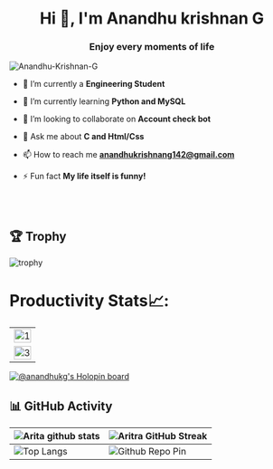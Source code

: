 
<h1 align="center">Hi 👋, I'm Anandhu krishnan G</h1>

<h3 align="center">Enjoy every moments of life</h3>

<p align="left"> <img src="https://komarev.com/ghpvc/?username=Anandhu-Krishnan-G&label=Profile%20views&color=0e75b6&style=flat" alt="Anandhu-Krishnan-G" /> </p>

- 🔭 I’m currently a **Engineering Student**

- 🌱 I’m currently learning **Python and MySQL**

- 👯 I’m looking to collaborate on **Account check bot**

- 💬 Ask me about **C and Html/Css**

- 📫 How to reach me **anandhukrishnang142@gmail.com**

- ⚡ Fun fact **My life itself is funny!**

<br>
<br>

## 🏆 Trophy
![trophy](https://github-profile-trophy.vercel.app/?username=Anandhu-Krishnan-G)
# Productivity Stats📈:
<table>
  <tr>
    <td><img src="https://github-profile-summary-cards.vercel.app/api/cards/profile-details?username=Anandhu-Krishnan-G&theme=monokai"  display=block width=100% height=auto  alt="1" ></td>
   </tr> 
   <tr>
      <td><img src="https://activity-graph.herokuapp.com/graph?username=Anandhu-Krishnan-G&bg_color=1a1b27&color=be90f2&line=638fda&point=35aea1&area=true"  display=block width=100% height=auto alt="3" ></td>
  </td>
  </tr>
</table>

[![@anandhukg's Holopin board](https://holopin.me/anandhukg)](https://holopin.io/@anandhukg)


## 📊 GitHub Activity
| ![Arita github stats](https://github-readme-stats.vercel.app/api?username=Anandhu-Krishnan-G&show_icons=true&theme=radical)             | ![Aritra GitHub Streak](https://github-readme-streak-stats.herokuapp.com/?user=Anandhu-Krishnan-G&theme=radical)                                                                                                           |
| --------------------------------------------------------------------------------------------------------------------------------- | ----------------------------------------------------------------------------------------------------------------------------------------------------------------------------------------------------------------- |
| ![Top Langs](https://github-readme-stats.vercel.app/api/top-langs/?username=Anandhu-Krishnan-G&langs_count=8&theme=radical&layout=compact) | ![Github Repo Pin](https://github-readme-stats.vercel.app/api/pin/?username=Anandhu-Krishnan-G&repo=web-design&cache_seconds=86400&theme=radical) |

<br>
